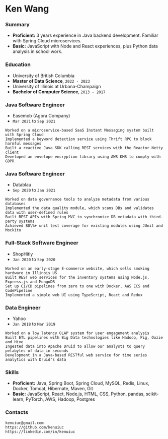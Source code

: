 # Ken Wang

### Summary
- **Proficient:** 3 years experience in Java backend development. Familiar with Spring Cloud microservices.
- **Basic:** JavaScript with Node and React experiences, plus Python data analysis in school work.

### Education
- University of British Columbia
- **Master of Data Science**, `2022 - 2023`
- University of Illinois at Urbana-Champaign
- **Bachelor of Computer Science**, `2013 - 2017`

### Java Software Engineer
- Easemob (Agora Company)
- `Mar 2021` to `Sep 2021`
```
Worked on a microservice-based SaaS Instant Messaging system built with Spring Cloud
Implemented a keyword detection service using Thrift RPC to block harmful messages
Built a reactive Java SDK calling REST services with the Reactor Netty client
Developed an envelope encryption library using AWS KMS to comply with GDPR
```

### Java Software Engineer
- Datablau
- `Sep 2020` to `Jan 2021`
```
Worked on data governance tools to analyze metadata from various databases
Implemented the data quality module, which scans DBs and validates data with user-defined rules
Built REST APIs with Spring MVC to synchronize DB metadata with third-party systems
Achieved 80\%+ unit test coverage for existing modules using JUnit and Mockito
```

### Full-Stack Software Engineer
- ShopHitly
- `Jan 2020` to `Sep 2020`
```
Worked on an early-stage E-commerce website, which sells smoking hardware in Illinois US
Built REST web services for the inventory systems using Node.js, Express.js and MongoDB
Set up CI/CD pipelines from zero to one with Docker, AWS ECS and CodePipeline
Implemented a simple web UI using TypeScript, React and Redux
```

### Data Engineer
- Yahoo
- `Jan 2018` to `Mar 2019`
```
Worked on a low latency OLAP system for user engagement analysis
Built ETL pipelines with Big Data technologies like Hadoop, Pig, Oozie and Hive
Ingested data into Apache Druid to allow our analysts to query petabytes of data in seconds
Development in a Java-based RESTful web service for time series analytics with Druid's data
```

### Skills
- **Proficient:** Java, Spring Boot, Spring Cloud, MySQL, Redis, Linux, Docker, Tomcat, Hibernate, Maven, Git
- **Basic:** JavaScript, React, Node.js, HTML, CSS, Python, pandas, scikit-learn, PyTorch, AWS, Hadoop, Postgres

### Contacts
```
kenuiuc@gmail.com
https://github.com/kenuiuc
https://linkedin.com/in/kenuiuc
```

